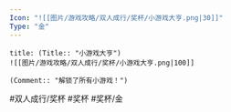 ```yaml
---
Icon: "![[图片/游戏攻略/双人成行/奖杯/小游戏大亨.png|30]]"
Type: "金"
---
```

```ad-common-gold-trophy
title: (Title:: "小游戏大亨")
![[图片/游戏攻略/双人成行/奖杯/小游戏大亨.png|100]]

(Comment:: "解锁了所有小游戏！")
```

#双人成行/奖杯 #奖杯 #奖杯/金
